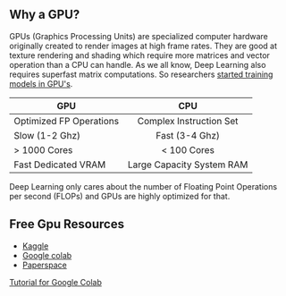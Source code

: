 ## Why a GPU?

GPUs (Graphics Processing Units) are specialized computer hardware originally created to render images at high frame rates. They are good at texture rendering and shading which require more matrices and vector operation than a CPU can handle.
As we all know, Deep Learning also requires superfast matrix computations. So researchers [started training models in GPU's](http://www.machinelearning.org/archive/icml2009/papers/218.pdf).

| GPU                     |            CPU            |
| ----------------------- | :-----------------------: |
| Optimized FP Operations |  Complex Instruction Set  |
| Slow (1-2 Ghz)          |      Fast (3-4 Ghz)       |
| > 1000 Cores            |        < 100 Cores        |
| Fast Dedicated VRAM     | Large Capacity System RAM |

Deep Learning only cares about the number of Floating Point Operations per second (FLOPs) and GPUs are highly optimized for that. 


## Free Gpu Resources

* [Kaggle](https://kaggle.com)
* [Google colab](https://colab.research.google.com/)
* [Paperspace](https://paperspace.io/&R=NKIXO6I)

[Tutorial for Google Colab](https://www.datacamp.com/tutorial/tutorial-google-colab-for-data-scientists)
